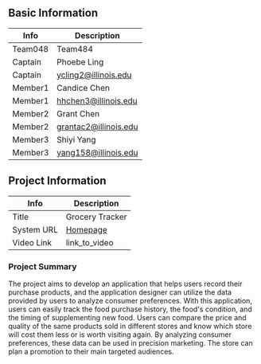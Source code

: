 ## Basic Information

|   Info      |        Description     |
| ----------- | ---------------------- |
| Team048     |         Team484        |
| Captain     |   Phoebe Ling          |
| Captain     |  ycling2@illinois.edu  |
| Member1     |   Candice Chen         |
| Member1     |  hhchen3@illinois.edu  |
| Member2     |   Grant Chen           |
| Member2     | grantac2@illinois.edu  |
| Member3     |      Shiyi Yang        |
| Member3     | yang158@illinois.edu  |

## Project Information

|   Info      |        Description     |
| ----------- | ---------------------- |
|  Title      | Grocery Tracker |
| System URL  |      [Homepage](http://cs411-pt1-team048.uc.r.appspot.com/)    |
| Video Link  |      link_to_video     |

### Project Summary
	
The project aims to develop an application that helps users record their purchase products, and the application designer can utilize the data provided by users to analyze consumer preferences. With this application, users can easily track the food purchase history, the food's condition, and the timing of supplementing new food. Users can compare the price and quality of the same products sold in different stores and know which store will cost them less or is worth visiting again. By analyzing consumer preferences, these data can be used in precision marketing. The store can plan a promotion to their main targeted audiences.
